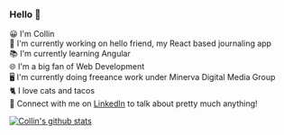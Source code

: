 ### Hello 👋

😀 I'm Collin <br />
🔬 I'm currently working on hello friend, my React based journaling app <br />
📚 I'm currently learning Angular <br />
🌐 I'm a big fan of Web Development <br />
🖥️ I'm currently doing freeance work under Minerva Digital Media Group <br />
🐈 I love cats and tacos <br />
💬 Connect with me on [LinkedIn](https://www.linkedin.com/in/collin-pfeifer-5b77831a7/) to talk about pretty much anything! <br />

[![Collin's github stats](https://github-readme-stats.vercel.app/api?username=collinpfeifer)](https://github.com/anuraghazra/github-readme-stats)

